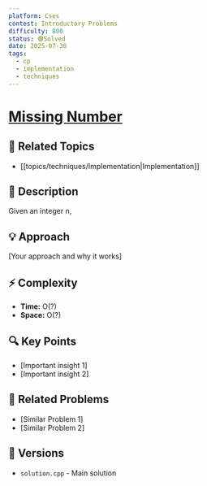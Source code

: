 ```yaml
---
platform: Cses
contest: Introductory Problems
difficulty: 800
status: 🟢Solved
date: 2025-07-30
tags:
  - cp
  - implementation
  - techniques
---
```

# [Missing Number](link)

## 📓 Related Topics
- [[topics/techniques/Implementation|Implementation]]

## 📖 Description
Given an integer n, 

## 💡 Approach
[Your approach and why it works]

## ⚡ Complexity
- **Time:** O(?)
- **Space:** O(?)

## 🔍 Key Points
- [Important insight 1]
- [Important insight 2]

## 🔗 Related Problems
- [Similar Problem 1]
- [Similar Problem 2]

## 🔄 Versions
- `solution.cpp` - Main solution 
